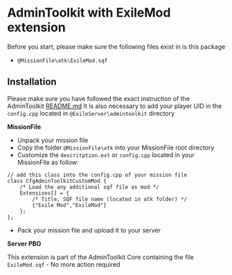 # AdminToolkit with ExileMod extension

Before you start, please make sure the following files exist in is this package 

+ `@MissionFile\atk\ExileMod.sqf`

## Installation

Please make sure you have followed the exact instruction of the AdminToolkit <a href="../README.md">README.md</a>
It is also necessary to add your player UID in the `config.cpp` located in `@ExileServer\admintoolkit` directory

**MissionFile**

+ Unpack your mission file
+ Copy the folder `@MissionFile\atk` into your MissionFile root directory
+ Customize the `descritption.ext` or `config.cpp` located in your MissionFile as follow:

```
// add this class into the config.cpp of your mission file
class CfgAdminToolkitCustomMod {
    /* Load the any additional sqf file as mod */
    Extensions[] = {
        /* Title, SQF file name (located in atk folder) */
        {"Exile Mod","ExileMod"}
    };
};
```

+ Pack your mission file and upload it to your server

**Server PBO**

This extension is part of the AdminToolkit Core containing the file `ExileMod.sqf` - No more action required
